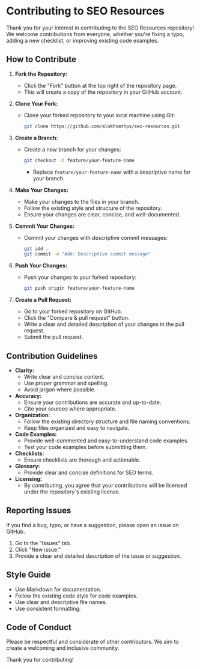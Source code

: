 # Contributing to SEO Resources

Thank you for your interest in contributing to the SEO Resources repository! We welcome contributions from everyone, whether you're fixing a typo, adding a new checklist, or improving existing code examples.

## How to Contribute

1.  **Fork the Repository:**
    * Click the "Fork" button at the top right of the repository page.
    * This will create a copy of the repository in your GitHub account.

2.  **Clone Your Fork:**
    * Clone your forked repository to your local machine using Git:
        ```bash
        git clone https://github.com/alokhnathps/seo-resources.git
        ```

3.  **Create a Branch:**
    * Create a new branch for your changes:
        ```bash
        git checkout -b feature/your-feature-name
        ```
        * Replace `feature/your-feature-name` with a descriptive name for your branch.

4.  **Make Your Changes:**
    * Make your changes to the files in your branch.
    * Follow the existing style and structure of the repository.
    * Ensure your changes are clear, concise, and well-documented.

5.  **Commit Your Changes:**
    * Commit your changes with descriptive commit messages:
        ```bash
        git add .
        git commit -m "Add: Descriptive commit message"
        ```

6.  **Push Your Changes:**
    * Push your changes to your forked repository:
        ```bash
        git push origin feature/your-feature-name
        ```

7.  **Create a Pull Request:**
    * Go to your forked repository on GitHub.
    * Click the "Compare & pull request" button.
    * Write a clear and detailed description of your changes in the pull request.
    * Submit the pull request.

## Contribution Guidelines

* **Clarity:**
    * Write clear and concise content.
    * Use proper grammar and spelling.
    * Avoid jargon where possible.
* **Accuracy:**
    * Ensure your contributions are accurate and up-to-date.
    * Cite your sources where appropriate.
* **Organization:**
    * Follow the existing directory structure and file naming conventions.
    * Keep files organized and easy to navigate.
* **Code Examples:**
    * Provide well-commented and easy-to-understand code examples.
    * Test your code examples before submitting them.
* **Checklists:**
    * Ensure checklists are thorough and actionable.
* **Glossary:**
    * Provide clear and concise definitions for SEO terms.
* **Licensing:**
    * By contributing, you agree that your contributions will be licensed under the repository's existing license.

## Reporting Issues

If you find a bug, typo, or have a suggestion, please open an issue on GitHub.

1.  Go to the "Issues" tab.
2.  Click "New issue."
3.  Provide a clear and detailed description of the issue or suggestion.

## Style Guide

* Use Markdown for documentation.
* Follow the existing code style for code examples.
* Use clear and descriptive file names.
* Use consistent formatting.

## Code of Conduct

Please be respectful and considerate of other contributors. We aim to create a welcoming and inclusive community.

Thank you for contributing!